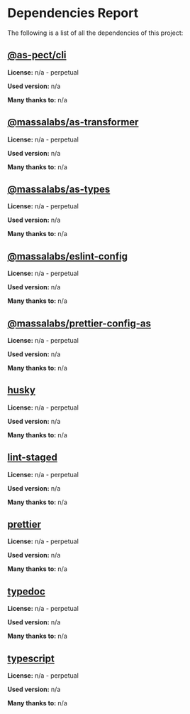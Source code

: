 # Dependencies Report

The following is a list of all the dependencies of this project:
## [@as-pect/cli](git+https://github.com/jtenner/as-pect.git#master)

**License:** n/a - perpetual

**Used version:** n/a

**Many thanks to:** n/a

## [@massalabs/as-transformer](https://registry.npmjs.org/@massalabs/as-transformer/-/as-transformer-0.1.3-dev.20230303154314.tgz)

**License:** n/a - perpetual

**Used version:** n/a

**Many thanks to:** n/a

## [@massalabs/as-types](https://registry.npmjs.org/@massalabs/as-types/-/as-types-0.0.3-dev.20230303154314.tgz)

**License:** n/a - perpetual

**Used version:** n/a

**Many thanks to:** n/a

## [@massalabs/eslint-config](git+https://github.com/massalabs/eslint-config.git)

**License:** n/a - perpetual

**Used version:** n/a

**Many thanks to:** n/a

## [@massalabs/prettier-config-as](git+https://github.com/massalabs/prettier-config-as.git)

**License:** n/a - perpetual

**Used version:** n/a

**Many thanks to:** n/a

## [husky](git+https://github.com/typicode/husky.git)

**License:** n/a - perpetual

**Used version:** n/a

**Many thanks to:** n/a

## [lint-staged](git+https://github.com/okonet/lint-staged.git)

**License:** n/a - perpetual

**Used version:** n/a

**Many thanks to:** n/a

## [prettier](git+https://github.com/prettier/prettier.git)

**License:** n/a - perpetual

**Used version:** n/a

**Many thanks to:** n/a

## [typedoc](git://github.com/TypeStrong/TypeDoc.git)

**License:** n/a - perpetual

**Used version:** n/a

**Many thanks to:** n/a

## [typescript](git+https://github.com/Microsoft/TypeScript.git)

**License:** n/a - perpetual

**Used version:** n/a

**Many thanks to:** n/a

